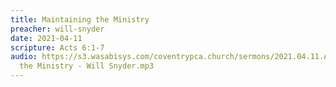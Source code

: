 ```yaml
---
title: Maintaining the Ministry
preacher: will-snyder
date: 2021-04-11
scripture: Acts 6:1-7
audio: https://s3.wasabisys.com/coventrypca.church/sermons/2021.04.11.A Maintaining
  the Ministry - Will Snyder.mp3
---
```


